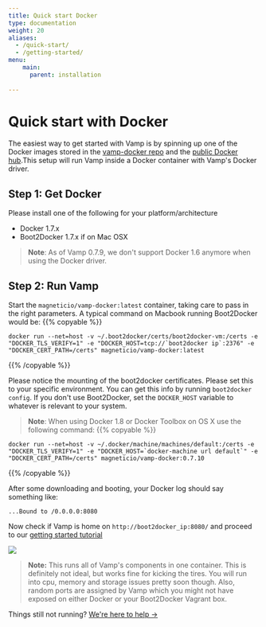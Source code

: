 ```yaml
---
title: Quick start Docker
type: documentation
weight: 20
aliases:
  - /quick-start/
  - /getting-started/
menu:
    main:
      parent: installation
    
---
```


# Quick start with Docker

The easiest way to get started with Vamp is by spinning up one of the Docker images stored
in the [vamp-docker repo](https://github.com/magneticio/vamp-docker) and the [public Docker hub](https://registry.hub.docker.com/repos/magneticio/).This setup will run Vamp inside a Docker container with Vamp's Docker driver.


## Step 1: Get Docker

Please install one of the following for your platform/architecture

- Docker 1.7.x
- Boot2Docker 1.7.x if on Mac OSX

> **Note**: As of Vamp 0.7.9, we don't support Docker 1.6 anymore when using the Docker driver.

## Step 2: Run Vamp

Start the `magneticio/vamp-docker:latest` container, taking care to pass in the right parameters. A typical command on Macbook running Boot2Docker would be:
{{% copyable %}}
```
docker run --net=host -v ~/.boot2docker/certs/boot2docker-vm:/certs -e "DOCKER_TLS_VERIFY=1" -e "DOCKER_HOST=tcp://`boot2docker ip`:2376" -e "DOCKER_CERT_PATH=/certs" magneticio/vamp-docker:latest
```
{{% /copyable %}}

Please notice the mounting of the boot2docker certificates. Please set this to your specific environment. You can get this info by running `boot2docker config`. If you don't use Boot2Docker, set the `DOCKER_HOST` variable to whatever is relevant to your system.

> **Note**: When using Docker 1.8 or Docker Toolbox on OS X use the following command:
{{% copyable %}}
```
docker run --net=host -v ~/.docker/machine/machines/default:/certs -e "DOCKER_TLS_VERIFY=1" -e "DOCKER_HOST=`docker-machine url default`" -e "DOCKER_CERT_PATH=/certs" magneticio/vamp-docker:0.7.10
```
{{% /copyable %}}

After some downloading and booting, your Docker log should say something like:

```
...Bound to /0.0.0.0:8080
```

Now check if Vamp is home on `http://boot2docker_ip:8080/` and proceed to our [getting started tutorial](/documentation/guides/getting-started-tutorial/)

![](/img/screenshots/vamp_ui_home.gif)


> **Note:** This runs all of Vamp's components in one container. This is definitely not ideal, but works fine for kicking the tires.
You will run into cpu, memory and storage issues pretty soon though. Also, random ports are assigned by Vamp which you might not have exposed on either Docker or your Boot2Docker Vagrant box.  

Things still not running? [We're here to help →](https://github.com/magneticio/vamp/issues)